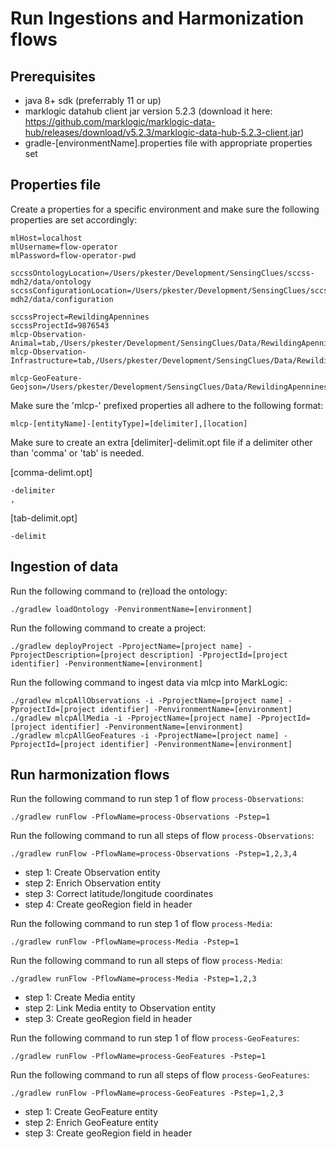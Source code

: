 # Run Ingestions and Harmonization flows

## Prerequisites

- java 8+ sdk (preferrably 11 or up)
- marklogic datahub client jar version 5.2.3 (download it here: https://github.com/marklogic/marklogic-data-hub/releases/download/v5.2.3/marklogic-data-hub-5.2.3-client.jar)
- gradle-[environmentName].properties file with appropriate properties set

## Properties file

Create a properties for a specific environment and make sure the following properties are set accordingly:

````
mlHost=localhost
mlUsername=flow-operator
mlPassword=flow-operator-pwd

sccssOntologyLocation=/Users/pkester/Development/SensingClues/sccss-mdh2/data/ontology
sccssConfigurationLocation=/Users/pkester/Development/SensingClues/sccss-mdh2/data/configuration

sccssProject=RewildingApennines
sccssProjectId=9876543
mlcp-Observation-Animal=tab,/Users/pkester/Development/SensingClues/Data/RewildingApennines/multisources
mlcp-Observation-Infrastructure=tab,/Users/pkester/Development/SensingClues/Data/RewildingApennines/fences

mlcp-GeoFeature-Geojson=/Users/pkester/Development/SensingClues/Data/RewildingApennines/geojson

````

Make sure the 'mlcp-' prefixed properties all adhere to the following format:

    mlcp-[entityName]-[entityType]=[delimiter],[location]

Make sure to create an extra [delimiter]-delimit.opt file if a delimiter other than 'comma' or 'tab' is needed.

[comma-delimt.opt]
````
-delimiter
,
````

[tab-delimit.opt]
````
-delimit

````


## Ingestion of data

Run the following command to (re)load the ontology:

    ./gradlew loadOntology -PenvironmentName=[environment]

Run the following command to create a project:

    ./gradlew deployProject -PprojectName=[project name] -PprojectDescription=[project description] -PprojectId=[project identifier] -PenvironmentName=[environment]

Run the following command to ingest data via mlcp into MarkLogic:

    ./gradlew mlcpAllObservations -i -PprojectName=[project name] -PprojectId=[project identifier] -PenvironmentName=[environment]
    ./gradlew mlcpAllMedia -i -PprojectName=[project name] -PprojectId=[project identifier] -PenvironmentName=[environment]
    ./gradlew mlcpAllGeoFeatures -i -PprojectName=[project name] -PprojectId=[project identifier] -PenvironmentName=[environment]

## Run harmonization flows

Run the following command to run step 1 of flow `process-Observations`:

    ./gradlew runFlow -PflowName=process-Observations -Pstep=1

Run the following command to run all steps of flow `process-Observations`:

    ./gradlew runFlow -PflowName=process-Observations -Pstep=1,2,3,4

- step 1: Create Observation entity
- step 2: Enrich Observation entity
- step 3: Correct latitude/longitude coordinates
- step 4: Create geoRegion field in header

Run the following command to run step 1 of flow `process-Media`:

    ./gradlew runFlow -PflowName=process-Media -Pstep=1

Run the following command to run all steps of flow `process-Media`:

    ./gradlew runFlow -PflowName=process-Media -Pstep=1,2,3

- step 1: Create Media entity
- step 2: Link Media entity to Observation entity
- step 3: Create geoRegion field in header

Run the following command to run step 1 of flow `process-GeoFeatures`:

    ./gradlew runFlow -PflowName=process-GeoFeatures -Pstep=1

Run the following command to run all steps of flow `process-GeoFeatures`:

    ./gradlew runFlow -PflowName=process-GeoFeatures -Pstep=1,2,3

- step 1: Create GeoFeature entity
- step 2: Enrich GeoFeature entity
- step 3: Create geoRegion field in header
